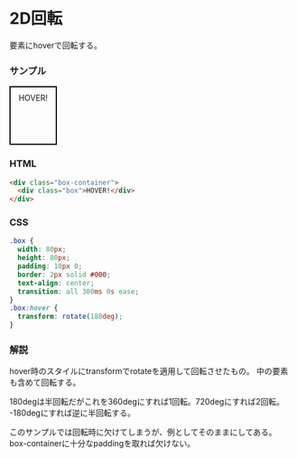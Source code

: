 # 2D回転

要素にhoverで回転する。

<style>
  .box {
    width: 80px;
    height: 80px;
    padding: 10px 0;
    border: 2px solid #000;
    text-align: center;
    transition: all 300ms 0s ease;
  }
  .box:hover {
    transform: rotate(180deg);
  }
</style>

### サンプル
<div class="box-container">
  <div class="box">HOVER!</div>
</div>

### HTML
```html
<div class="box-container">
  <div class="box">HOVER!</div>
</div>
```

### CSS
```css
.box {
  width: 80px;
  height: 80px;
  padding: 10px 0;
  border: 2px solid #000;
  text-align: center;
  transition: all 300ms 0s ease;
}
.box:hover {
  transform: rotate(180deg);
}
```

### 解説
hover時のスタイルにtransformでrotateを適用して回転させたもの。
中の要素も含めて回転する。

180degは半回転だがこれを360degにすれば1回転。720degにすれば2回転。
-180degにすれば逆に半回転する。

このサンプルでは回転時に欠けてしまうが、例としてそのままにしてある。
box-containerに十分なpaddingを取れば欠けない。

